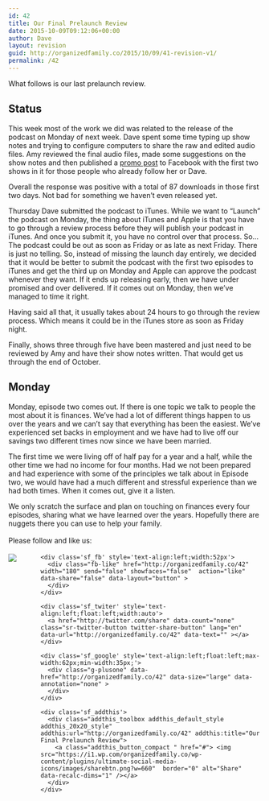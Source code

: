 ```yaml
---
id: 42
title: Our Final Prelaunch Review
date: 2015-10-09T09:12:06+00:00
author: Dave
layout: revision
guid: http://organizedfamily.co/2015/10/09/41-revision-v1/
permalink: /42
---
```

What follows is our last prelaunch review.

## Status

This week most of the work we did was related to the release of the podcast on Monday of next week. Dave spent some time typing up show notes and trying to configure computers to share the raw and edited audio files. Amy reviewed the final audio files, made some suggestions on the show notes and then published a [promo post](https://www.facebook.com/amy.c.mitchell.77/posts/10206229935639838?pnref=story) to Facebook with the first two shows in it for those people who already follow her or Dave.

Overall the response was positive with a total of 87 downloads in those first two days. Not bad for something we haven&#8217;t even released yet.

Thursday Dave submitted the podcast to iTunes. While we want to &#8220;Launch&#8221; the podcast on Monday, the thing about iTunes and Apple is that you have to go through a review process before they will publish your podcast in iTunes. And once you submit it, you have no control over that process. So&#8230;The podcast could be out as soon as Friday or as late as next Friday. There is just no telling. So, instead of missing the launch day entirely, we decided that it would be better to submit the podcast with the first two episodes to iTunes and get the third up on Monday and Apple can approve the podcast whenever they want. If it ends up releasing early, then we have under promised and over delivered. If it comes out on Monday, then we&#8217;ve managed to time it right.

Having said all that, it usually takes about 24 hours to go through the review process. Which means it could be in the iTunes store as soon as Friday night.

Finally, shows three through five have been mastered and just need to be reviewed by Amy and have their show notes written. That would get us through the end of October.

## Monday

Monday, episode two comes out. If there is one topic we talk to people the most about it is finances. We&#8217;ve had a lot of different things happen to us over the years and we can&#8217;t say that everything has been the easiest. We&#8217;ve experienced set backs in employment and we have had to live off our savings two different times now since we have been married.

The first time we were living off of half pay for a year and a half, while the other time we had no income for four months. Had we not been prepared and had experience with some of the principles we talk about in Episode two, we would have had a much different and stressful experience than we had both times. When it comes out, give it a listen.

We only scratch the surface and plan on touching on finances every four episodes, sharing what we have learned over the years. Hopefully there are nuggets there you can use to help your family.

<div class='sfsi_Sicons' style='width: 100%; display: inline-block; vertical-align: middle; text-align:left'>
  <div style='margin:0px 8px 0px 0px; line-height: 24px'>
    <span>Please follow and like us:</span>
  </div>
  
  <div class='sfsi_socialwpr'>
    <div class='sf_subscrbe' style='text-align:left;float:left;width:64px'>
      <a href="http://www.specificfeeds.com/widget/emailsubscribe/MTc5ODgx/OA==/" target="_blank"><img src="https://i2.wp.com/organizedfamily.co/wp-content/plugins/ultimate-social-media-icons/images/follow_subscribe.png?w=660" data-recalc-dims="1" /></a>
    </div>
    
    <div class='sf_fb' style='text-align:left;width:52px'>
      <div class="fb-like" href="http://organizedfamily.co/42" width="180" send="false" showfaces="false"  action="like" data-share="false" data-layout="button" >
      </div>
    </div>
    
    <div class='sf_twiter' style='text-align:left;float:left;width:auto'>
      <a href="http://twitter.com/share" data-count="none" class="sr-twitter-button twitter-share-button" lang="en" data-url="http://organizedfamily.co/42" data-text="" ></a>
    </div>
    
    <div class='sf_google' style='text-align:left;float:left;max-width:62px;min-width:35px;'>
      <div class="g-plusone" data-href="http://organizedfamily.co/42" data-size="large" data-annotation="none" >
      </div>
    </div>
    
    <div class='sf_addthis'>
      <div class="addthis_toolbox addthis_default_style addthis_20x20_style" addthis:url="http://organizedfamily.co/42" addthis:title="Our Final Prelaunch Review">
        <a class="addthis_button_compact " href="#"> <img src="https://i1.wp.com/organizedfamily.co/wp-content/plugins/ultimate-social-media-icons/images/sharebtn.png?w=660"  border="0" alt="Share" data-recalc-dims="1" /></a>
      </div>
    </div>
  </div>
</div>